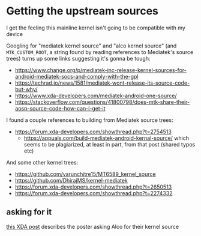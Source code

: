 # Getting the upstream sources

I get the feeling this mainline kernel isn't going to be compatible with my device

Googling for "mediatek kernel source" and "alco kernel source" (and `MTK_CUSTOM_ROOT`, a string found by reading references to Mediatek's source trees) turns up some links suggesting it's gonna be tough:

- https://www.change.org/p/mediatek-inc-release-kernel-sources-for-android-mediatek-socs-and-comply-with-the-gpl
- https://techrad.io/news/1581/mediatek-wont-release-its-source-code-but-why/
- https://www.xda-developers.com/mediatek-android-one-source/
- https://stackoverflow.com/questions/41800798/does-mtk-share-their-aosp-source-code-how-can-i-get-it

I found a couple references to building from Mediatek source trees:

- https://forum.xda-developers.com/showthread.php?t=2754513
  - https://appuals.com/build-mediatek-android-kernal-source/ which seems to be plagiarized, at least in part, from that post (shared typos etc)

And some other kernel trees:

- https://github.com/varunchitre15/MT6589_kernel_source
- https://github.com/DhirajMS/kernel-mediatek
- https://forum.xda-developers.com/showthread.php?t=2650513
- https://forum.xda-developers.com/showthread.php?t=2274332

## asking for it

[this XDA post](https://forum.xda-developers.com/showpost.php?p=69370058&postcount=155) describes the poster asking Alco for their kernel source
